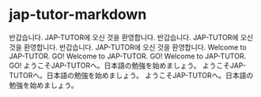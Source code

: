 # jap-tutor-markdown
반갑습니다. JAP-TUTOR에 오신 것을 환영합니다.
반갑습니다. JAP-TUTOR에 오신 것을 환영합니다.
반갑습니다. JAP-TUTOR에 오신 것을 환영합니다.
Welcome to JAP-TUTOR. GO!
Welcome to JAP-TUTOR. GO!
Welcome to JAP-TUTOR. GO!
ようこそJAP-TUTORへ。日本語の勉強を始めましょう。
ようこそJAP-TUTORへ。日本語の勉強を始めましょう。
ようこそJAP-TUTORへ。日本語の勉強を始めましょう。

